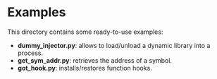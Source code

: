 # Examples

This directory contains some ready-to-use examples:

* **dummy_injector.py**: allows to load/unload a dynamic library into a process.
* **get_sym_addr.py**: retrieves the address of a symbol.
* **got_hook.py**: installs/restores function hooks.

